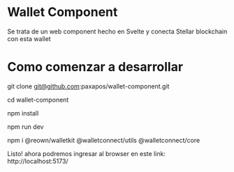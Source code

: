 # Wallet Component

Se trata de un web component hecho en Svelte
y conecta Stellar blockchain con esta wallet

# Como comenzar a desarrollar

git clone git@github.com:paxapos/wallet-component.git

cd wallet-component

npm install

npm run dev

npm i @reown/walletkit @walletconnect/utils @walletconnect/core


Listo! ahora podremos ingresar al browser en este link:
http://localhost:5173/


